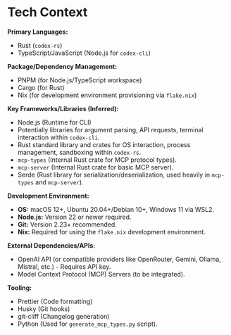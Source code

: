 # Tech Context

**Primary Languages:**
*   Rust (`codex-rs`)
*   TypeScript/JavaScript (Node.js for `codex-cli`)

**Package/Dependency Management:**
*   PNPM (for Node.js/TypeScript workspace)
*   Cargo (for Rust)
*   Nix (for development environment provisioning via `flake.nix`)

**Key Frameworks/Libraries (Inferred):**
*   Node.js (Runtime for CLI)
*   Potentially libraries for argument parsing, API requests, terminal interaction within `codex-cli`.
*   Rust standard library and crates for OS interaction, process management, sandboxing within `codex-rs`.
*   `mcp-types` (Internal Rust crate for MCP protocol types).
*   `mcp-server` (Internal Rust crate for basic MCP server).
*   Serde (Rust library for serialization/deserialization, used heavily in `mcp-types` and `mcp-server`).

**Development Environment:**
*   **OS:** macOS 12+, Ubuntu 20.04+/Debian 10+, Windows 11 via WSL2.
*   **Node.js:** Version 22 or newer required.
*   **Git:** Version 2.23+ recommended.
*   **Nix:** Required for using the `flake.nix` development environment.

**External Dependencies/APIs:**
*   OpenAI API (or compatible providers like OpenRouter, Gemini, Ollama, Mistral, etc.) - Requires API key.
*   Model Context Protocol (MCP) Servers (to be integrated).

**Tooling:**
*   Prettier (Code formatting)
*   Husky (Git hooks)
*   git-cliff (Changelog generation)
*   Python (Used for `generate_mcp_types.py` script).